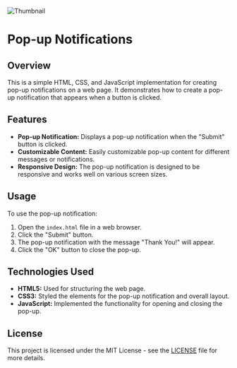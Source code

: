![Thumbnail](https://github.com/the-PrafulDesai/PopupNotifications/assets/108045971/958b36d4-4af1-40d5-a64e-964420591def)

# Pop-up Notifications

## Overview
This is a simple HTML, CSS, and JavaScript implementation for creating pop-up notifications on a web page. It demonstrates how to create a pop-up notification that appears when a button is clicked.

## Features
- **Pop-up Notification:** Displays a pop-up notification when the "Submit" button is clicked.
- **Customizable Content:** Easily customizable pop-up content for different messages or notifications.
- **Responsive Design:** The pop-up notification is designed to be responsive and works well on various screen sizes.

## Usage
To use the pop-up notification:
1. Open the `index.html` file in a web browser.
2. Click the "Submit" button.
3. The pop-up notification with the message "Thank You!" will appear.
4. Click the "OK" button to close the pop-up.

## Technologies Used
- **HTML5:** Used for structuring the web page.
- **CSS3:** Styled the elements for the pop-up notification and overall layout.
- **JavaScript:** Implemented the functionality for opening and closing the pop-up.

## License
This project is licensed under the MIT License - see the [LICENSE](./LICENSE) file for more details.
